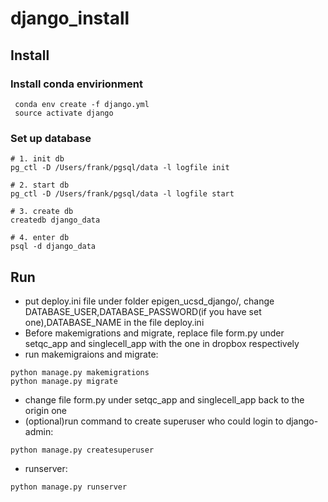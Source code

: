 # django_install

## Install 

### Install conda envirionment 

``` Shell 
 conda env create -f django.yml
 source activate django
```
### Set up database 

``` Shell
# 1. init db
pg_ctl -D /Users/frank/pgsql/data -l logfile init

# 2. start db 
pg_ctl -D /Users/frank/pgsql/data -l logfile start

# 3. create db
createdb django_data

# 4. enter db
psql -d django_data
```

## Run 

* put deploy.ini file under folder epigen_ucsd_django/, change DATABASE_USER,DATABASE_PASSWORD(if you have set one),DATABASE_NAME in the file deploy.ini
* Before makemigrations and migrate, replace file form.py under setqc_app and singlecell_app with the one in dropbox respectively
* run makemigraions and migrate:
``` Shell
python manage.py makemigrations
python manage.py migrate
```
* change file form.py under setqc_app and singlecell_app back to the origin one
* (optional)run command to create superuser who could login to django-admin:
``` Shell
python manage.py createsuperuser
```
* runserver:
``` Shell
python manage.py runserver 
```

